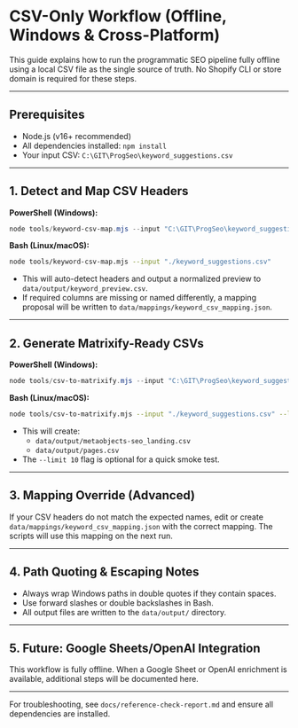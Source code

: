 # CSV-Only Workflow (Offline, Windows & Cross-Platform)

This guide explains how to run the programmatic SEO pipeline fully offline using a local CSV file as the single source of truth. No Shopify CLI or store domain is required for these steps.

---

## Prerequisites
- Node.js (v16+ recommended)
- All dependencies installed: `npm install`
- Your input CSV: `C:\GIT\ProgSeo\keyword_suggestions.csv`

---

## 1. Detect and Map CSV Headers

**PowerShell (Windows):**
```powershell
node tools/keyword-csv-map.mjs --input "C:\GIT\ProgSeo\keyword_suggestions.csv"
```

**Bash (Linux/macOS):**
```bash
node tools/keyword-csv-map.mjs --input "./keyword_suggestions.csv"
```

- This will auto-detect headers and output a normalized preview to `data/output/keyword_preview.csv`.
- If required columns are missing or named differently, a mapping proposal will be written to `data/mappings/keyword_csv_mapping.json`.

---

## 2. Generate Matrixify-Ready CSVs

**PowerShell (Windows):**
```powershell
node tools/csv-to-matrixify.mjs --input "C:\GIT\ProgSeo\keyword_suggestions.csv" --limit 10
```

**Bash (Linux/macOS):**
```bash
node tools/csv-to-matrixify.mjs --input "./keyword_suggestions.csv" --limit 10
```

- This will create:
  - `data/output/metaobjects-seo_landing.csv`
  - `data/output/pages.csv`
- The `--limit 10` flag is optional for a quick smoke test.

---

## 3. Mapping Override (Advanced)

If your CSV headers do not match the expected names, edit or create `data/mappings/keyword_csv_mapping.json` with the correct mapping. The scripts will use this mapping on the next run.

---

## 4. Path Quoting & Escaping Notes
- Always wrap Windows paths in double quotes if they contain spaces.
- Use forward slashes or double backslashes in Bash.
- All output files are written to the `data/output/` directory.

---

## 5. Future: Google Sheets/OpenAI Integration

This workflow is fully offline. When a Google Sheet or OpenAI enrichment is available, additional steps will be documented here.

---

For troubleshooting, see `docs/reference-check-report.md` and ensure all dependencies are installed.
